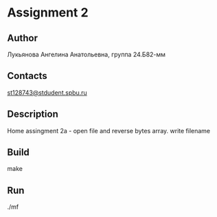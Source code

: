 # Assignment 2
## Author
Лукьянова Ангелина Анатольевна, группа 24.Б82-мм
## Contacts
st128743@stdudent.spbu.ru
## Description
Home assingment 2a - open file and reverse bytes array.
write filename
## Build
make
## Run
./mf
